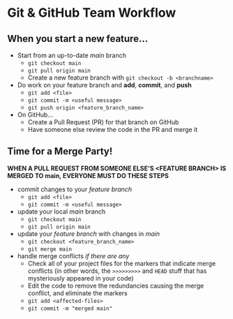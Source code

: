 # Git & GitHub Team Workflow

## When you start a new feature...

- Start from an up-to-date _main_ branch
  - `git checkout main`
  - `git pull origin main`
  - Create a new feature branch with `git checkout -b <branchname>`
- Do work on your feature branch and **add**, **commit**, and **push**
  - `git add <file>`
  - `git commit -m <useful message>`
  - `git push origin <feature_branch_name>`
- On GitHub...
  - Create a Pull Request (PR) for that branch on GitHub
  - Have someone else review the code in the PR and merge it

## Time for a Merge Party!

**WHEN A PULL REQUEST FROM SOMEONE ELSE'S \<FEATURE BRANCH> IS MERGED TO main, EVERYONE MUST DO THESE STEPS**

- commit changes to your _feature branch_
  - `git add <file>`
  - `git commit -m <useful message>`
- update your local _main_ branch
  - `git checkout main`
  - `git pull origin main`
- update your _feature branch_ with changes in _main_
  - `git checkout <feature_branch_name>`
  - `git merge main`
- handle merge conflicts _if there are any_
  - Check all of your project files for the markers that indicate merge conflicts (in other words, the `>>>>>>>>>` and `HEAD` stuff that has mysteriously appeared in your code)
  - Edit the code to remove the redundancies causing the merge conflict, and eliminate the markers
  - `git add <affected-files>`
  - `git commit -m "merged main"`
